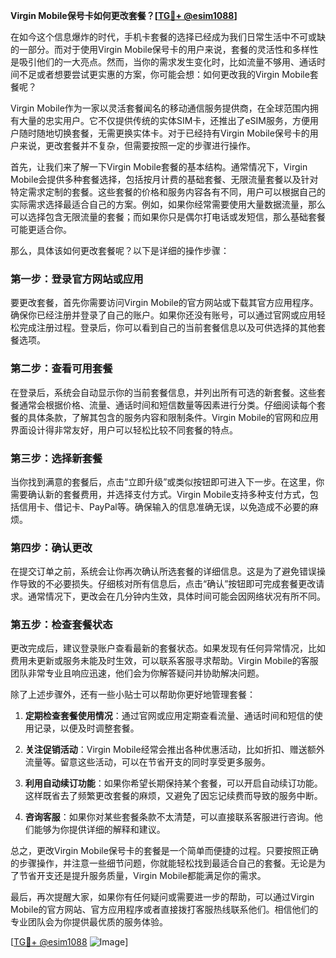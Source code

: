 **Virgin Mobile保号卡如何更改套餐？[[TG💪+ @esim1088](https://t.me/s/esim1088)]**

在如今这个信息爆炸的时代，手机卡套餐的选择已经成为我们日常生活中不可或缺的一部分。而对于使用Virgin Mobile保号卡的用户来说，套餐的灵活性和多样性是吸引他们的一大亮点。然而，当你的需求发生变化时，比如流量不够用、通话时间不足或者想要尝试更实惠的方案，你可能会想：如何更改我的Virgin Mobile套餐呢？

Virgin Mobile作为一家以灵活套餐闻名的移动通信服务提供商，在全球范围内拥有大量的忠实用户。它不仅提供传统的实体SIM卡，还推出了eSIM服务，方便用户随时随地切换套餐，无需更换实体卡。对于已经持有Virgin Mobile保号卡的用户来说，更改套餐并不复杂，但需要按照一定的步骤进行操作。

首先，让我们来了解一下Virgin Mobile套餐的基本结构。通常情况下，Virgin Mobile会提供多种套餐选择，包括按月计费的基础套餐、无限流量套餐以及针对特定需求定制的套餐。这些套餐的价格和服务内容各有不同，用户可以根据自己的实际需求选择最适合自己的方案。例如，如果你经常需要使用大量数据流量，那么可以选择包含无限流量的套餐；而如果你只是偶尔打电话或发短信，那么基础套餐可能更适合你。

那么，具体该如何更改套餐呢？以下是详细的操作步骤：

### 第一步：登录官方网站或应用

要更改套餐，首先你需要访问Virgin Mobile的官方网站或下载其官方应用程序。确保你已经注册并登录了自己的账户。如果你还没有账号，可以通过官网或应用轻松完成注册过程。登录后，你可以看到自己的当前套餐信息以及可供选择的其他套餐选项。

### 第二步：查看可用套餐

在登录后，系统会自动显示你的当前套餐信息，并列出所有可选的新套餐。这些套餐通常会根据价格、流量、通话时间和短信数量等因素进行分类。仔细阅读每个套餐的具体条款，了解其包含的服务内容和限制条件。Virgin Mobile的官网和应用界面设计得非常友好，用户可以轻松比较不同套餐的特点。

### 第三步：选择新套餐

当你找到满意的套餐后，点击“立即升级”或类似按钮即可进入下一步。在这里，你需要确认新的套餐费用，并选择支付方式。Virgin Mobile支持多种支付方式，包括信用卡、借记卡、PayPal等。确保输入的信息准确无误，以免造成不必要的麻烦。

### 第四步：确认更改

在提交订单之前，系统会让你再次确认所选套餐的详细信息。这是为了避免错误操作导致的不必要损失。仔细核对所有信息后，点击“确认”按钮即可完成套餐更改请求。通常情况下，更改会在几分钟内生效，具体时间可能会因网络状况有所不同。

### 第五步：检查套餐状态

更改完成后，建议登录账户查看最新的套餐状态。如果发现有任何异常情况，比如费用未更新或服务未能及时生效，可以联系客服寻求帮助。Virgin Mobile的客服团队非常专业且响应迅速，他们会为你解答疑问并协助解决问题。

除了上述步骤外，还有一些小贴士可以帮助你更好地管理套餐：

1. **定期检查套餐使用情况**：通过官网或应用定期查看流量、通话时间和短信的使用记录，以便及时调整套餐。
   
2. **关注促销活动**：Virgin Mobile经常会推出各种优惠活动，比如折扣、赠送额外流量等。留意这些活动，可以在节省开支的同时享受更多服务。

3. **利用自动续订功能**：如果你希望长期保持某个套餐，可以开启自动续订功能。这样既省去了频繁更改套餐的麻烦，又避免了因忘记续费而导致的服务中断。

4. **咨询客服**：如果你对某些套餐条款不太清楚，可以直接联系客服进行咨询。他们能够为你提供详细的解释和建议。

总之，更改Virgin Mobile保号卡的套餐是一个简单而便捷的过程。只要按照正确的步骤操作，并注意一些细节问题，你就能轻松找到最适合自己的套餐。无论是为了节省开支还是提升服务质量，Virgin Mobile都能满足你的需求。

最后，再次提醒大家，如果你有任何疑问或需要进一步的帮助，可以通过Virgin Mobile的官方网站、官方应用程序或者直接拨打客服热线联系他们。相信他们的专业团队会为你提供最优质的服务体验。

[[TG💪+ @esim1088](https://t.me/s/esim1088) ![Image](https://i.postimg.cc/4NQfJmqS/Snipaste-2025-05-13-00-14-12.png)]